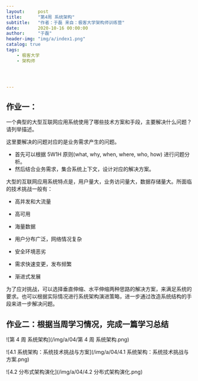 ```yaml
---
layout:     post
title:      "第4周 系统架构"
subtitle:   "作者：于磊 来自：极客大学架构师训练营"
date:       2020-10-16 00:00:00
author:     "于磊"
header-img: "img/a/index1.png"
catalog: true
tags:
    - 极客大学
    - 架构师




---
```






## 作业一：

一个典型的大型互联网应用系统使用了哪些技术方案和手段，主要解决什么问题？请列举描述。

这里要解决的问题对应的是业务需求产生的问题。

- 首先可以根据 5W1H 原则(what, why, when, where, who, how) 进行问题分析。
- 然后结合业务需求，集合系统上下文，设计对应的解决方案。

大型的互联网应用系统特点是，用户量大，业务访问量大，数据存储量大。所面临的技术挑战一般有：

- 高并发和大流量

- 高可用
- 海量数据
- 用户分布广泛，网络情况复杂
- 安全环境恶劣
- 需求快速变更，发布频繁
- 渐进式发展

为了应对挑战，可以选择垂直伸缩、水平伸缩两种思路的解决方案，来满足系统的要求。也可以根据实际情况进行系统架构演进策略，进一步通过改造系统结构的手段来进一步解决问题。



## 作业二：根据当周学习情况，完成一篇学习总结

![第 4 周 系统架构](/img/a/04/第 4 周 系统架构.png)

![4.1 系统架构：系统技术挑战与方案](/img/a/04/4.1 系统架构：系统技术挑战与方案.png)

![4.2 分布式架构演化](/img/a/04/4.2 分布式架构演化.png)

